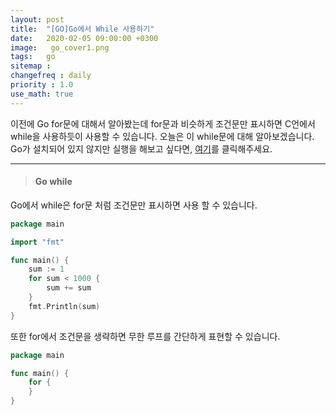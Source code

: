 ```yaml
---
layout: post
title:  "[GO]Go에서 While 사용하기"
date:   2020-02-05 09:00:00 +0300
image:   go_cover1.png
tags:   go
sitemap : 
changefreq : daily
priority : 1.0
use_math: true
---
```



이전에 Go for문에 대해서 알아봤는데 for문과 비슷하게 조건문만 표시하면 C언에서 while을 사용하듯이 사용할 수 있습니다. 오늘은 이 while문에 대해 알아보겠습니다. Go가 설치되어 있지 않지만 실행을 해보고 싶다면, [여기](https://tour.golang.org/methods/20)를 클릭해주세요.

-------

> #### Go while

Go에서 while은 for문 처럼 조건문만 표시하면 사용 할 수 있습니다. 

```go
package main

import "fmt"

func main() {
	sum := 1
	for sum < 1000 {
		sum += sum
	}
	fmt.Println(sum)
}
```

또한 for에서 조건문을 생략하면 무한 루프를 간단하게 표현할 수 있습니다.

```go
package main

func main() {
	for {
	}
}
```


